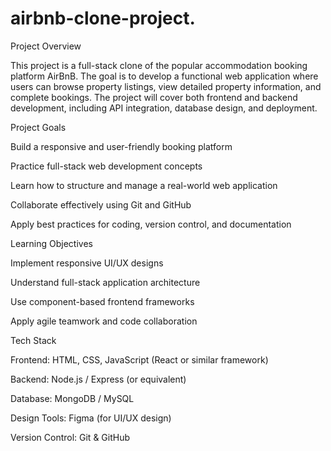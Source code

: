 # airbnb-clone-project.
Project Overview

This project is a full-stack clone of the popular accommodation booking platform AirBnB. The goal is to develop a functional web application where users can browse property listings, view detailed property information, and complete bookings. The project will cover both frontend and backend development, including API integration, database design, and deployment.

Project Goals

Build a responsive and user-friendly booking platform

Practice full-stack web development concepts

Learn how to structure and manage a real-world web application

Collaborate effectively using Git and GitHub

Apply best practices for coding, version control, and documentation

Learning Objectives

Implement responsive UI/UX designs

Understand full-stack application architecture

Use component-based frontend frameworks

Apply agile teamwork and code collaboration

Tech Stack

Frontend: HTML, CSS, JavaScript (React or similar framework)

Backend: Node.js / Express (or equivalent)

Database: MongoDB / MySQL

Design Tools: Figma (for UI/UX design)

Version Control: Git & GitHub
